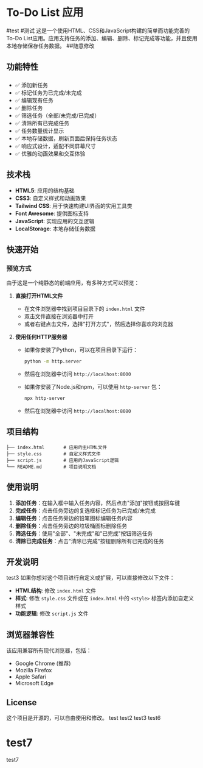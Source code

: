# To-Do List 应用
#test
#测试
这是一个使用HTML、CSS和JavaScript构建的简单而功能完善的To-Do List应用。应用支持任务的添加、编辑、删除、标记完成等功能，并且使用本地存储保存任务数据。
##随意修改
## 功能特性

####
#####
- ✅ 添加新任务
- ✅ 标记任务为已完成/未完成
- ✅ 编辑现有任务
- ✅ 删除任务
- ✅ 筛选任务（全部/未完成/已完成）
- ✅ 清除所有已完成任务
- ✅ 任务数量统计显示
- ✅ 本地存储数据，刷新页面后保持任务状态
- ✅ 响应式设计，适配不同屏幕尺寸
- ✅ 优雅的动画效果和交互体验

## 技术栈

- **HTML5**: 应用的结构基础
- **CSS3**: 自定义样式和动画效果
- **Tailwind CSS**: 用于快速构建UI界面的实用工具类
- **Font Awesome**: 提供图标支持
- **JavaScript**: 实现应用的交互逻辑
- **LocalStorage**: 本地存储任务数据

## 快速开始

### 预览方式

由于这是一个纯静态的前端应用，有多种方式可以预览：

1. **直接打开HTML文件**
   - 在文件浏览器中找到项目目录下的 `index.html` 文件
   - 双击文件直接在浏览器中打开
   - 或者右键点击文件，选择"打开方式"，然后选择你喜欢的浏览器

2. **使用任何HTTP服务器**
   - 如果你安装了Python，可以在项目目录下运行：
     ```bash
     python -m http.server
     ```
   - 然后在浏览器中访问 `http://localhost:8000`
   
   - 如果你安装了Node.js和npm，可以使用 `http-server` 包：
     ```bash
     npx http-server
     ```
   - 然后在浏览器中访问 `http://localhost:8080`

## 项目结构

```
├── index.html       # 应用的主HTML文件
├── style.css        # 自定义样式文件
├── script.js        # 应用的JavaScript逻辑
└── README.md        # 项目说明文档
```

## 使用说明

1. **添加任务**：在输入框中输入任务内容，然后点击"添加"按钮或按回车键
2. **完成任务**：点击任务旁边的复选框标记任务为已完成/未完成
3. **编辑任务**：点击任务旁边的铅笔图标编辑任务内容
4. **删除任务**：点击任务旁边的垃圾桶图标删除任务
5. **筛选任务**：使用"全部"、"未完成"和"已完成"按钮筛选任务
6. **清除已完成任务**：点击"清除已完成"按钮删除所有已完成的任务

## 开发说明
test3
如果你想对这个项目进行自定义或扩展，可以直接修改以下文件：

- **HTML结构**: 修改 `index.html` 文件
- **样式**: 修改 `style.css` 文件或在 `index.html` 中的 `<style>` 标签内添加自定义样式
- **功能逻辑**: 修改 `script.js` 文件

## 浏览器兼容性

该应用兼容所有现代浏览器，包括：

- Google Chrome (推荐)
- Mozilla Firefox
- Apple Safari
- Microsoft Edge

## License

这个项目是开源的，可以自由使用和修改。
test
test2
test3
test6
# test7
test7
